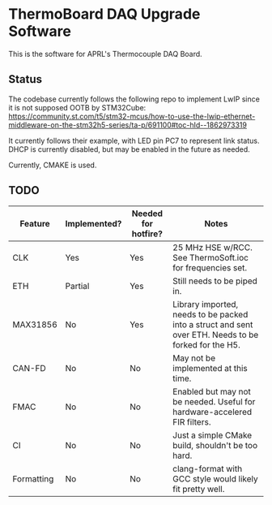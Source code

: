 # ThermoBoard DAQ Upgrade Software

This is the software for APRL's Thermocouple DAQ Board.

## Status

The codebase currently follows the following repo to implement LwIP since it is not supposed OOTB by STM32Cube: https://community.st.com/t5/stm32-mcus/how-to-use-the-lwip-ethernet-middleware-on-the-stm32h5-series/ta-p/691100#toc-hId--1862973319

It currently follows their example, with LED pin PC7 to represent link status. DHCP is currently disabled, but may be enabled in the future as needed.

Currently, CMAKE is used.


## TODO
| Feature | Implemented? | Needed for hotfire? | Notes |
|---------|--------------|---------------------|-------|
| CLK | Yes | Yes | 25 MHz HSE w/RCC. See ThermoSoft.ioc for frequencies set. |
| ETH | Partial | Yes | Still needs to be piped in. |
| MAX31856 | No | Yes | Library imported, needs to be packed into a struct and sent over ETH. Needs to be forked for the H5. |
| CAN-FD | No | No | May not be implemented at this time. |
| FMAC | No | No | Enabled but may not be needed. Useful for hardware-accelered FIR filters. |
| CI | No | No | Just a simple CMake build, shouldn't be too hard. |
| Formatting | No | No | clang-format with GCC style would likely fit pretty well. |
